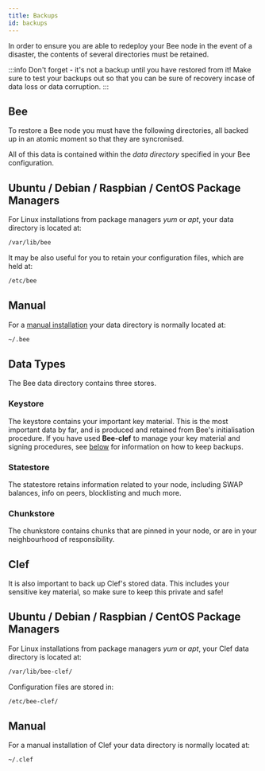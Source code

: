 ```yaml
---
title: Backups
id: backups
---
```


In order to ensure you are able to redeploy your Bee node in the event of a disaster, the contents of several directories must be retained.

:::info
Don't forget - it's not a backup until you have restored from it! Make sure to test your backups out so that you can be sure of recovery incase of data loss or data corruption.
:::

## Bee

To restore a Bee node you must have the following directories, all backed up in an atomic moment so that they are syncronised.

All of this data is contained within the *data directory* specified in your Bee configuration. 

## Ubuntu / Debian / Raspbian / CentOS Package Managers

For Linux installations from package managers *yum* or *apt*, your data directory is located at:

```sh
/var/lib/bee
```

It may be also useful for you to retain your configuration files, which are held at:

```sh
/etc/bee
```

## Manual

For a [manual installation](/docs/installation/manual) your data directory is normally located at:

```sh
~/.bee
```

## Data Types

The Bee data directory contains three stores.

### Keystore

The keystore contains your important key material. This is the most important data by far, and is produced and retained from Bee's initialisation procedure. If you have used **Bee-clef** to manage your key material and signing procedures, see [below]() for information on how to keep backups.

### Statestore

The statestore retains information related to your node, including SWAP balances, info on peers, blocklisting and much more.

### Chunkstore

The chunkstore contains chunks that are pinned in your node, or are in your neighbourhood of responsibility.

## Clef

It is also important to back up Clef's stored data. This includes your sensitive key material, so make sure to keep this private and safe!

## Ubuntu / Debian / Raspbian / CentOS Package Managers

For Linux installations from package managers *yum* or *apt*, your Clef data directory is located at:

```sh
/var/lib/bee-clef/
```

Configuration files are stored in:

```sh
/etc/bee-clef/
```

## Manual

For a manual installation of Clef your data directory is normally located at:

```sh
~/.clef
```
